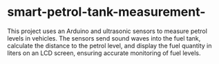 # smart-petrol-tank-measurement-
This project uses an Arduino and ultrasonic sensors to measure petrol levels in vehicles. The sensors send sound waves into the fuel tank, calculate the distance to the petrol level, and display the fuel quantity in liters on an LCD screen, ensuring accurate monitoring of fuel levels.
